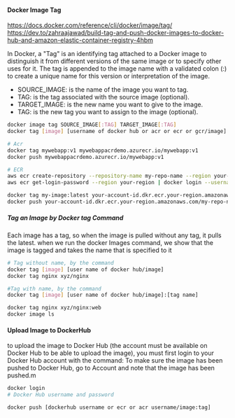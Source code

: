 #### Docker Image Tag

https://docs.docker.com/reference/cli/docker/image/tag/
https://dev.to/zahraajawad/build-tag-and-push-docker-images-to-docker-hub-and-amazon-elastic-container-registry-4hbm

In Docker, a "Tag" is an identifying tag attached to a Docker image to distinguish it from different versions of the same image
or to specify other uses for it.
The tag is appended to the image name with a validated colon (:) to create a unique name for this version or interpretation of the image.

- SOURCE_IMAGE: is the name of the image you want to tag.
- TAG: is the tag associated with the source image (optional).
- TARGET_IMAGE: is the new name you want to give to the image.
- TAG: is the new tag you want to assign to the image (optional).

``````sh
docker image tag SOURCE_IMAGE[:TAG] TARGET_IMAGE[:TAG]
docker tag [image] [username of docker hub or acr or ecr or gcr/image]:[tag name]

# Acr
docker tag mywebapp:v1 mywebappacrdemo.azurecr.io/mywebapp:v1
docker push mywebappacrdemo.azurecr.io/mywebapp:v1

# ECR
aws ecr create-repository --repository-name my-repo-name --region your- region
aws ecr get-login-password --region your-region | docker login --username AWS --password-stdin your-account-id.dkr.ecr.your-region.amazonaws.com

docker tag my-image:latest your-account-id.dkr.ecr.your-region.amazonaws.com/my-repo-name:latest
docker push your-account-id.dkr.ecr.your-region.amazonaws.com/my-repo-name:latest
``````

##### Tag an Image by Docker tag Command
Each image has a tag, so when the image is pulled without any tag, it pulls the latest.
when we run the docker Images command, we show that the image is tagged and takes the name that is specified to it

``````sh
# Tag without name, by the command
docker tag [image] [user name of docker hub/image]
docker tag nginx xyz/nginx

#Tag with name, by the command
docker tag [image] [user name of docker hub/image]:[tag name]

docker tag nginx xyz/nginx:web
docker image ls

``````
#### Upload Image to DockerHub
to upload the image to Docker Hub (the account must be available on Docker Hub to be able to upload the image), 
you must first login to your Docker Hub account with the command:
To make sure the image has been pushed to Docker Hub, go to Account and note that the image has been pushed.m
``````sh
docker login
# Docker Hub username and password

docker push [dockerhub username or ecr or acr username/image:tag]
``````
#### 

``````sh

``````
